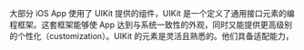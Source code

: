 大部分 iOS App 使用了 UIKit 提供的组件，UIKit 是一个定义了通用接口元素的编程框架。这套框架能够使 App 达到与系统一致性的外观，同时又能提供更高级别的个性化（customization）。UIKit 的元素是灵活且熟悉的。他们具备适配能力，

